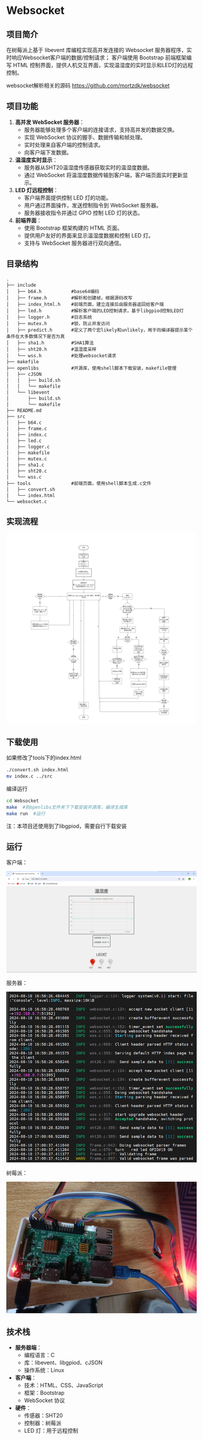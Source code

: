 # Websocket

## 项目简介

在树莓派上基于 libevent 库编程实现高并发连接的 Websocket 服务器程序，实时响应Websocket客户端的数据/控制请求；
客户端使用 Bootstrap 前端框架编写 HTML 控制界面，提供人机交互界面，实现温湿度的实时显示和LED灯的远程控制。

websocket解析相关的源码 https://github.com/mortzdk/websocket



## 项目功能

1. **高并发 WebSocket 服务器**：
   - 服务器能够处理多个客户端的连接请求，支持高并发的数据交换。
   - 实现 WebSocket 协议的握手、数据传输和帧处理。
   - 实时处理来自客户端的控制请求。
   - 向客户端下发数据。
2. **温湿度实时显示**：
   - 服务器从SHT20温湿度传感器获取实时的温湿度数据。
   - 通过 WebSocket 将温湿度数据传输到客户端，客户端页面实时更新显示。
3. **LED 灯远程控制**：
   - 客户端界面提供控制 LED 灯的功能。
   - 用户通过界面操作，发送控制指令到 WebSocket 服务器。
   - 服务器接收指令并通过 GPIO 控制 LED 灯的状态。
4. **前端界面**：
   - 使用 Bootstrap 框架构建的 HTML 页面。
   - 提供用户友好的界面来显示温湿度数据和控制 LED 灯。
   - 支持与 WebSocket 服务器进行双向通信。



## 目录结构

```
.
├── include
│   ├── b64.h			#base64编码
│   ├── frame.h			#解析和创建帧，根据源码改写
│   ├── index_html.h	#前端页面，建立连接后由服务器返回给客户端
│   ├── led.h			#解析客户端的LED控制请求，基于libgpiod控制LED灯
│   ├── logger.h		#日志系统
│   ├── mutex.h			#锁，防止并发访问
│   ├── predict.h		#定义了两个宏likely和unlikely，用于向编译器提示某个条件在大多数情况下是否为真
│   ├── sha1.h			#SHA1算法
│   ├── sht20.h			#温湿度采样
│   └── wss.h			#处理websocket请求
├── makefile
├── openlibs			#开源库，使用shell脚本下载安装，makefile管理
│   ├── cJSON
│   │   ├── build.sh
│   │   └── makefile
│   └── libevent
│       ├── build.sh
│       └── makefile
├── README.md
├── src
│   ├── b64.c
│   ├── frame.c
│   ├── index.c
│   ├── led.c
│   ├── logger.c
│   ├── makefile
│   ├── mutex.c
│   ├── sha1.c
│   ├── sht20.c
│   └── wss.c
├── tools				#前端页面，使用shell脚本生成.c文件
│   ├── convert.sh
│   └── index.html
└── websocket.c			
```





## 实现流程

![流程图](images/流程图.jpg)





## 下载使用

如果修改了tools下的index.html

```sh
./convert.sh index.html
mv index.c ../src
```



编译运行

```sh
cd Websocket
make  #到openlibs文件夹下下载安装开源库，编译生成库
make run  #运行
```

注：本项目还使用到了libgpiod，需要自行下载安装



## 运行

客户端：

![客户端页面](images/客户端页面.png)



服务器：

![服务器运行截图](images/服务器运行截图.png)



树莓派：

![](images/树莓派.jpg)



## 技术栈

- **服务器端**：
  - 编程语言：C
  - 库：libevent、libgpiod、cJSON
  - 操作系统：Linux
- **客户端**：
  - 技术：HTML、CSS、JavaScript
  - 框架：Bootstrap
  - WebSocket 协议
- **硬件**：
  - 传感器：SHT20
  - 控制器：树莓派
  - LED 灯：用于远程控制



